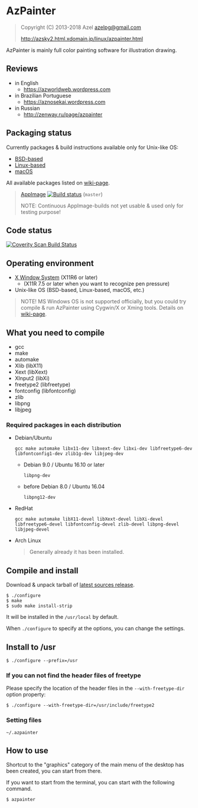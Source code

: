 # AzPainter

> Copyright (C) 2013-2018 Azel <azelpg@gmail.com>
>
> http://azsky2.html.xdomain.jp/linux/azpainter.html

AzPainter is mainly full color painting software for illustration drawing.

## Reviews

* in English
  * https://azworldweb.wordpress.com
* in Brazilian Portuguese
  * https://aznosekai.wordpress.com
* in Russian
  * http://zenway.ru/page/azpainter

## Packaging status


Currently packages & build instructions available only for Unix-like OS: 

- [BSD-based](https://github.com/Symbian9/azpainter/wiki/Packaging-status#bsd-based-os)
- [Linux-based](https://github.com/Symbian9/azpainter/wiki/Packaging-status#linux-based-os)
- [macOS](https://github.com/Symbian9/azpainter/wiki/Packaging-status#macos)

All available packages listed on [wiki-page](https://github.com/symbian9/azpainter/wiki/Packaging-status).

> [AppImage](https://github.com/Symbian9/azpainter/releases/tag/continuous) [![Build status](https://travis-ci.org/Symbian9/azpainter.svg?branch=master)](https://travis-ci.org/Symbian9/azpainter) (`master`)
> 
> NOTE: Continuous AppImage-builds not yet usable & used only for testing purpose!

## Code status

[![Coverity Scan Build Status](https://scan.coverity.com/projects/13683/badge.svg)](https://scan.coverity.com/projects/symbian9-azpainter)

## Operating environment

- [X Window System](http://x.org/) (X11R6 or later)
  - (X11R 7.5 or later when you want to recognize pen pressure)
- Unix-like OS (BSD-based, Linux-based, macOS, etc.)

> NOTE! MS Windows OS is not supported officially, but you could try compile & run AzPainter using Cygwin/X or Xming tools. Details on [wiki-page](https://github.com/Symbian9/azpainter/wiki/Packaging-status#windows).

## What you need to compile

- gcc
- make
- automake
- Xlib       (libX11)
- Xext       (libXext)
- XInput2    (libXi)
- freetype2  (libfreetype)
- fontconfig (libfontconfig)
- zlib
- libpng
- libjpeg

### Required packages in each distribution

* Debian/Ubuntu
    ```
    gcc make automake libx11-dev libxext-dev libxi-dev libfreetype6-dev libfontconfig1-dev zlib1g-dev libjpeg-dev
    ```
  * Debian 9.0 / Ubuntu 16.10 or later
    ```
    libpng-dev
    ```
  * before Debian 8.0 / Ubuntu 16.04
    ```
    libpng12-dev
    ```
* RedHat
    ```
    gcc make automake libX11-devel libXext-devel libXi-devel libfreetype6-devel libfontconfig-devel zlib-devel libpng-devel libjpeg-devel
    ```
* Arch Linux
  > Generally already it has been installed.

## Compile and install

Download & unpack tarball of [latest sources release](https:/github.com/symbian9/azpainter/releases/latest).

```
$ ./configure
$ make
$ sudo make install-strip
```

It will be installed in the `/usr/local` by default.

When `./configure` to specify at the options, you can change the settings.

## Install to /usr

```
$ ./configure --prefix=/usr
```

### If you can not find the header files of freetype

Please specify the location of the header files in the `--with-freetype-dir` option property:

```
$ ./configure --with-freetype-dir=/usr/include/freetype2
```

### Setting files

```
~/.azpainter
```

## How to use

Shortcut to the "graphics" category of the main menu of the desktop
has been created, you can start from there.

If you want to start from the terminal, you can start with the following command.

```
$ azpainter
```
